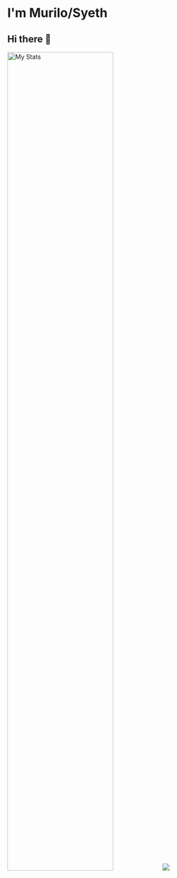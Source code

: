 # I'm Murilo/Syeth
## Hi there 👋

<!-- [![Anurag's GitHub stats] -->
<div>
  <img alt="My Stats" width="69%" src="https://github-readme-stats.vercel.app/api?username=mkopaes&show_icons=true&theme=neon" />
  <img src="https://github-readme-stats.vercel.app/api/top-langs/?username=mkopaes&layout=compact"/>
</div>

<!--
**mkopaes/mkopaes** is a ✨ _special_ ✨ repository because its `README.md` (this file) appears on your GitHub profile.

Here are some ideas to get you started:

- 🔭 I’m currently working on ...
- 🌱 I’m currently learning ...
- 👯 I’m looking to collaborate on ...
- 🤔 I’m looking for help with ...
- 💬 Ask me about ...
- 📫 How to reach me: ...
- 😄 Pronouns: ...
- ⚡ Fun fact: ...
-->
